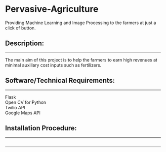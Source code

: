 # Pervasive-Agriculture
Providing Machine Learning and Image Processing to the farmers at just a click of button.

<h2><b>Description:</b></h2><hr/>
The main aim of this project is to help the farmers to earn high revenues at minimal auxillary cost inputs such as fertilizers.

<h2><b>Software/Technical Requirements:</b></h2><hr/>
Flask<br>Open CV for Python<br>Twilio API<br>Google Maps API

<h2><b>Installation Procedure:</b></h2><hr/>

<h2><b></b></h2><hr/>

